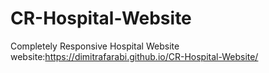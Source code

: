 # CR-Hospital-Website
Completely Responsive Hospital Website
website:https://dimitrafarabi.github.io/CR-Hospital-Website/
